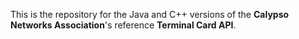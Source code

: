 This is the repository for the Java and C++ versions of the **Calypso Networks Association**'s reference **Terminal Card API**.

